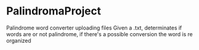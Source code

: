 # PalindromaProject
Palindrome word converter uploading files 
Given a .txt, determinates if words are or not palindrome, if there's a possible conversion the word is re organized
